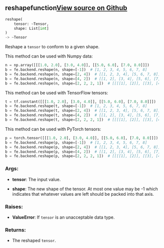 ## reshape<span class="tag">function</span><a class="sourcelink" href=https://github.com/fastestimator/fastestimator/blob/r1.1/fastestimator/backend/reshape.py/#L24-L72>View source on Github</a>
```python
reshape(
	tensor: ~Tensor,
	shape: List[int]
)
-> ~Tensor
```
Reshape a `tensor` to conform to a given shape.

This method can be used with Numpy data:
```python
n = np.array([[[1.0, 2.0], [3.0, 4.0]], [[5.0, 6.0], [7.0, 8.0]]])
b = fe.backend.reshape(n, shape=[-1])  # [1, 2, 3, 4, 5, 6, 7, 8]
b = fe.backend.reshape(n, shape=[2, 4])  # [[1, 2, 3, 4], [5, 6, 7, 8]]
b = fe.backend.reshape(n, shape=[4, 2])  # [[1, 2], [3, 4], [5, 6], [7, 8]]
b = fe.backend.reshape(n, shape=[2, 2, 2, 1])  # [[[[1], [2]], [[3], [4]]], [[[5], [6]], [[7], [8]]]]
```

This method can be used with TensorFlow tensors:
```python
t = tf.constant([[[1.0, 2.0], [3.0, 4.0]], [[5.0, 6.0], [7.0, 8.0]]])
b = fe.backend.reshape(t, shape=[-1])  # [1, 2, 3, 4, 5, 6, 7, 8]
b = fe.backend.reshape(t, shape=[2, 4])  # [[1, 2, 3, 4], [5, 6, 7, 8]]
b = fe.backend.reshape(t, shape=[4, 2])  # [[1, 2], [3, 4], [5, 6], [7, 8]]
b = fe.backend.reshape(t, shape=[2, 2, 2, 1])  # [[[[1], [2]], [[3], [4]]], [[[5], [6]], [[7], [8]]]]
```

This method can be used with PyTorch tensors:
```python
p = torch.tensor([[[1.0, 2.0], [3.0, 4.0]], [[5.0, 6.0], [7.0, 8.0]]])
b = fe.backend.reshape(p, shape=[-1])  # [1, 2, 3, 4, 5, 6, 7, 8]
b = fe.backend.reshape(p, shape=[2, 4])  # [[1, 2, 3, 4], [5, 6, 7, 8]]
b = fe.backend.reshape(p, shape=[4, 2])  # [[1, 2], [3, 4], [5, 6], [7, 8]]
b = fe.backend.reshape(p, shape=[2, 2, 2, 1])  # [[[[1], [2]], [[3], [4]]], [[[5], [6]], [[7], [8]]]]
```


<h3>Args:</h3>


* **tensor**: The input value.

* **shape**: The new shape of the tensor. At most one value may be -1 which indicates that whatever values are left should be packed into that axis. 

<h3>Raises:</h3>


* **ValueError**: If `tensor` is an unacceptable data type.

<h3>Returns:</h3>

<ul class="return-block"><li>    The reshaped <code>tensor</code>.

</li></ul>

